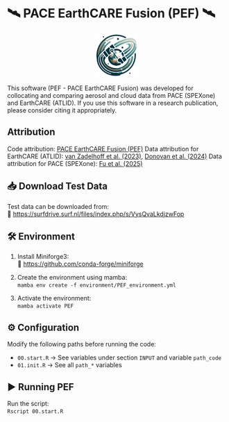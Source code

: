 <p align="center"> <h1>🛰️ PACE EarthCARE Fusion (PEF) 🛰️</h1> </p>
<p align="center"> <img src="assets/PEF_logo3.png" alt="PEF Logo" width="100" height="100"> </p>

This software (PEF - PACE EarthCARE Fusion) was developed for collocating and comparing aerosol and cloud data from PACE (SPEXone) and EarthCARE (ATLID). If you use this software in a research publication, please consider citing it appropriately.

## Attribution

Code attribution: [PACE EarthCARE Fusion (PEF)](https://github.com/atsikerdekis/PaceEarthcareFusion)
Data attribution for EarthCARE (ATLID): [van Zadelhoff et al. (2023)](https://doi.org/10.5194/amt-16-3631-2023), [Donovan et al. (2024)](https://doi.org/10.5194/amt-17-5301-2024)
Data attribution for PACE (SPEXone): [Fu et al. (2025)](https://doi.org/10.1029/2024GL113525)

## 📥 Download Test Data

Test data can be downloaded from:  
🔗 https://surfdrive.surf.nl/files/index.php/s/VysQvaLkdjzwFop

## 🛠 Environment

1. Install Miniforge3:  
   🔗 https://github.com/conda-forge/miniforge

2. Create the environment using mamba:  
   `mamba env create -f environment/PEF_environment.yml`

3. Activate the environment:  
   `mamba activate PEF`

## ⚙️ Configuration

Modify the following paths before running the code:  
- `00.start.R` → See variables under section `INPUT` and variable `path_code`
- `01.init.R`  → See all `path_*` variables 

## ▶️ Running PEF

Run the script:  
`Rscript 00.start.R` 


